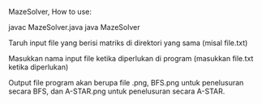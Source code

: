 MazeSolver, How to use:

javac MazeSolver.java
java MazeSolver

Taruh input file yang berisi matriks di direktori yang sama (misal file.txt)

Masukkan nama input file ketika diperlukan di program (masukkan file.txt ketika diperlukan)

Output file program akan berupa file .png, BFS.png untuk penelusuran secara BFS,
dan A-STAR.png untuk penelusuran secara A-STAR.
